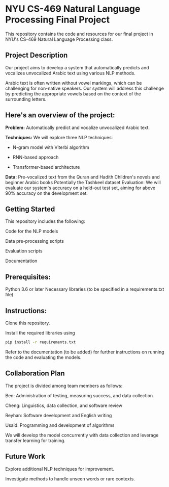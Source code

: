 # NYU CS-469 Natural Language Processing Final Project
This repository contains the code and resources for our final project in NYU's CS-469 Natural Language Processing class.

## Project Description
Our project aims to develop a system that automatically predicts and vocalizes unvocalized Arabic text using various NLP methods.

Arabic text is often written without vowel markings, which can be challenging for non-native speakers. Our system will address this challenge by predicting the appropriate vowels based on the context of the surrounding letters.

## Here's an overview of the project:
**Problem:** Automatically predict and vocalize unvocalized Arabic text. 

**Techniques:** We will explore three NLP techniques: 

* N-gram model with Viterbi algorithm

* RNN-based approach

* Transformer-based architecture 

**Data:** 
Pre-vocalized text from the Quran and Hadith 
Children's novels and beginner Arabic books 
Potentially the Tashkeel dataset 
Evaluation: We will evaluate our system's accuracy on a held-out test set, aiming for above 90% accuracy on the development set. 

## Getting Started
This repository includes the following:

Code for the NLP models 

Data pre-processing scripts 

Evaluation scripts 

Documentation 

## Prerequisites:

Python 3.6 or later
Necessary libraries (to be specified in a requirements.txt file)

## Instructions:

Clone this repository. 

Install the required libraries using 

```bash
pip install -r requirements.txt
```

Refer to the documentation (to be added) for further instructions on running the code and evaluating the models. 

## Collaboration Plan
The project is divided among team members as follows: 


Ben: Administration of testing, measuring success, and data collection 

Cheng: Linguistics, data collection, and software review 

Reyhan: Software development and English writing 

Usaid: Programming and development of algorithms 

We will develop the model concurrently with data collection and leverage transfer learning for training.

## Future Work 
Explore additional NLP techniques for improvement. 

Investigate methods to handle unseen words or rare contexts. 
